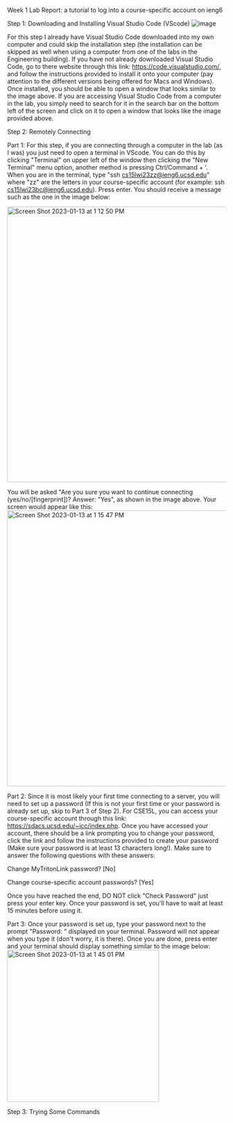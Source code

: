 Week 1 Lab Report: a tutorial to log into a course-specific account on ieng6


Step 1: Downloading and Installing Visual Studio Code (VScode)
![image](https://user-images.githubusercontent.com/122492492/211933489-5f24d739-67df-4201-b66a-ef0b010a79d2.png)

For this step I already have Visual Studio Code downloaded into my own computer and could skip the installation step (the installation can be skipped as well when using a computer from one of the labs in the Engineering building). If you have not already downloaded Visual Studio Code, go to there website through this link: https://code.visualstudio.com/, and follow the instructions provided to install it onto your computer (pay attention to the different versions being offered for Macs and Windows). Once installed, you should be able to open a window that looks similar to the image above. If you are accessing Visual Studio Code from a computer in the lab, you simply need to search for it in the search bar on the bottom left of the screen and click on it to open a window that looks like the image provided above.



Step 2: Remotely Connecting

Part 1: For this step, if you are connecting through a computer in the lab (as I was) you just need to open a terminal in VScode. You can do this by clicking "Terminal" on upper left of the window then clicking the "New Terminal" menu option, another method is pressing Ctrl/Command + '. When you are in the terminal, type "ssh cs15lwi23zz@ieng6.ucsd.edu" where "zz" are the letters in your course-specific account (for example: ssh cs15lwi23bc@ieng6.ucsd.edu). Press enter.
You should receive a message such as the one in the image below:

<img width="634" alt="Screen Shot 2023-01-13 at 1 12 50 PM" src="https://user-images.githubusercontent.com/122492492/212420132-49ac6f78-67b6-435d-befc-d287451d94fc.png">

You will be asked "Are you sure you want to continue connecting (yes/no/[fingerprint])? Answer: "Yes", as shown in the image above.
Your screen would appear like this:
<img width="635" alt="Screen Shot 2023-01-13 at 1 15 47 PM" src="https://user-images.githubusercontent.com/122492492/212420582-ff0373bb-a2ab-419c-a7c0-ec58b23f4075.png">

Part 2: Since it is most likely your first time connecting to a server, you will need to set up a password (If this is not your first time or your password is already set up, skip to Part 3 of Step 2). For CSE15L, you can access your course-specific account through this link: https://sdacs.ucsd.edu/~icc/index.php. Once you have accessed your account, there should be a link prompting you to change your password, click the link and follow the instructions provided to create your password (Make sure your password is at least 13 characters long!). Make sure to answer the following questions with these answers:

Change MyTritonLink password? [No]

Change course-specific account passwords? [Yes]

Once you have reached the end, DO NOT click "Check Password" just press your enter key.
Once your password is set, you'll have to wait at least 15 minutes before using it.

Part 3: Once your password is set up, type your password next to the prompt "Password: " displayed on your terminal. Password will not appear when you type it (don't worry, it is there). Once you are done, press enter and your terminal should display something similar to the image below:
<img width="350" alt="Screen Shot 2023-01-13 at 1 45 01 PM" src="https://user-images.githubusercontent.com/122492492/212424960-88226b4c-4e80-452f-b8cc-621145172627.png">


Step 3: Trying Some Commands

